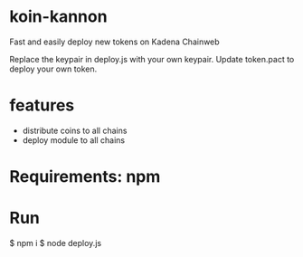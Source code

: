 # koin-kannon
Fast and easily deploy new tokens on Kadena Chainweb

Replace the keypair in deploy.js with your own keypair. Update token.pact to deploy your own token.

# features

- distribute coins to all chains
- deploy module to all chains

# Requirements: npm

# Run

$ npm i
$ node deploy.js
